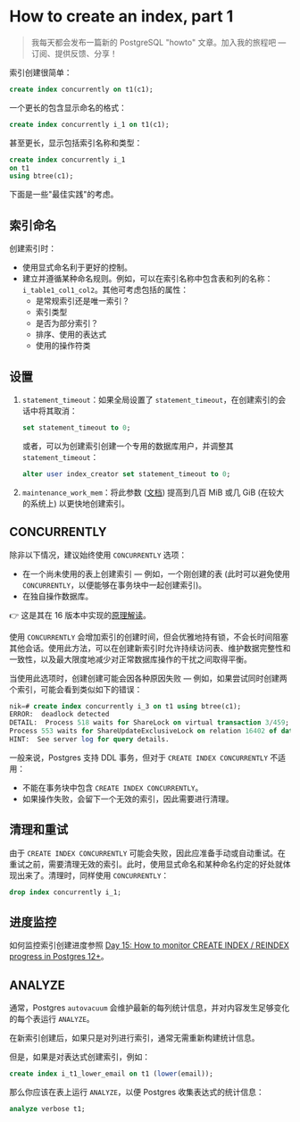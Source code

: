 # How to create an index, part 1

> 我每天都会发布一篇新的 PostgreSQL "howto" 文章。加入我的旅程吧 — 订阅、提供反馈、分享！

索引创建很简单：

```sql
create index concurrently on t1(c1);
```

一个更长的包含显示命名的格式：

```sql
create index concurrently i_1 on t1(c1);
```

甚至更长，显示包括索引名称和类型：

```sql
create index concurrently i_1
on t1
using btree(c1);
```

下面是一些"最佳实践"的考虑。

## 索引命名

创建索引时：

- 使用显式命名利于更好的控制。
- 建立并遵循某种命名规则。例如，可以在索引名称中包含表和列的名称：`i_table1_col1_col2`。其他可考虑包括的属性：
  - 是常规索引还是唯一索引？
  - 索引类型
  - 是否为部分索引？
  - 排序、使用的表达式
  - 使用的操作符类

## 设置

1. `statement_timeout`：如果全局设置了 `statement_timeout`，在创建索引的会话中将其取消：

   ~~~sql
   set statement_timeout to 0;
   ~~~

   或者，可以为创建索引创建一个专用的数据库用户，并调整其 `statement_timeout`：

   ~~~sql
   alter user index_creator set statement_timeout to 0;
   ~~~

2. `maintenance_work_mem`：将此参数 ([文档](https://postgresqlco.nf/doc/en/param/maintenance_work_mem/)) 提高到几百 MiB 或几 GiB (在较大的系统上) 以更快地创建索引。

## CONCURRENTLY

除非以下情况，建议始终使用 `CONCURRENTLY` 选项：

- 在一个尚未使用的表上创建索引 — 例如，一个刚创建的表 (此时可以避免使用 `CONCURRENTLY`，以便能够在事务块中一起创建索引)。
- 在独自操作数据库。

👉 这是其在 16 版本中实现的[原理解读](https://github.com/postgres/postgres/blob/c136eb02981566d56e950f12ab7ee4a6ea51d698/src/backend/catalog/index.c#L1443-L1511)。

使用 `CONCURRENTLY` 会增加索引的创建时间，但会优雅地持有锁，不会长时间阻塞其他会话。使用此方法，可以在创建新索引时允许持续访问表、维护数据完整性和一致性，以及最大限度地减少对正常数据库操作的干扰之间取得平衡。

当使用此选项时，创建创建可能会因各种原因失败 — 例如，如果尝试同时创建两个索引，可能会看到类似如下的错误：

```sql
nik=# create index concurrently i_3 on t1 using btree(c1);
ERROR:  deadlock detected
DETAIL:  Process 518 waits for ShareLock on virtual transaction 3/459; blocked by process 553.
Process 553 waits for ShareUpdateExclusiveLock on relation 16402 of database 16401; blocked by process 518.
HINT:  See server log for query details.
```

一般来说，Postgres 支持 DDL 事务，但对于 `CREATE INDEX CONCURRENTLY` 不适用：

- 不能在事务块中包含 `CREATE INDEX CONCURRENTLY`。
- 如果操作失败，会留下一个无效的索引，因此需要进行清理。

## 清理和重试

由于 `CREATE INDEX CONCURRENTLY` 可能会失败，因此应准备手动或自动重试。在重试之前，需要清理无效的索引。此时，使用显式命名和某种命名约定的好处就体现出来了。清理时，同样使用 `CONCURRENTLY`：

```sql
drop index concurrently i_1;
```

## 进度监控

如何监控索引创建进度参照 [Day 15: How to monitor CREATE INDEX / REINDEX progress in Postgres 12+](https://postgres-howto.cn/#/./docs/15)。

## ANALYZE

通常，Postgres `autovacuum` 会维护最新的每列统计信息，并对内容发生足够变化的每个表运行 `ANALYZE`。

在新索引创建后，如果只是对列进行索引，通常无需重新构建统计信息。

但是，如果是对表达式创建索引，例如：

```sql
create index i_t1_lower_email on t1 (lower(email));
```

那么你应该在表上运行 `ANALYZE`，以便 Postgres 收集表达式的统计信息：

```sql
analyze verbose t1;
```
